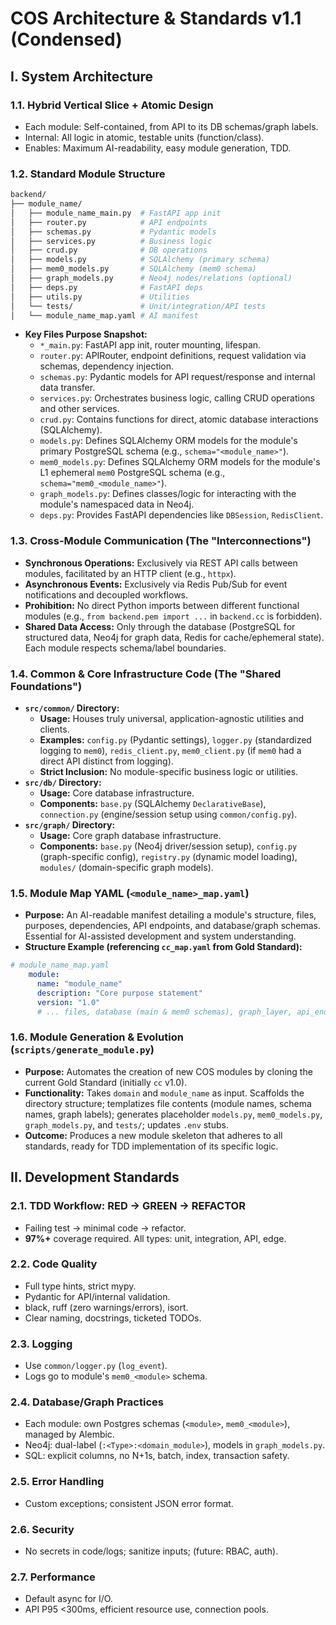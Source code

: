 # COS Architecture & Standards v1.1 (Condensed)

## I. System Architecture

### 1.1. Hybrid Vertical Slice + Atomic Design
- Each module: Self-contained, from API to its DB schemas/graph labels.
- Internal: All logic in atomic, testable units (function/class).
- Enables: Maximum AI-readability, easy module generation, TDD.

### 1.2. Standard Module Structure
```bash
backend/
├── module_name/
│   ├── module_name_main.py  # FastAPI app init
│   ├── router.py            # API endpoints
│   ├── schemas.py           # Pydantic models
│   ├── services.py          # Business logic
│   ├── crud.py              # DB operations
│   ├── models.py            # SQLAlchemy (primary schema)
│   ├── mem0_models.py       # SQLAlchemy (mem0 schema)
│   ├── graph_models.py      # Neo4j nodes/relations (optional)
│   ├── deps.py              # FastAPI deps
│   ├── utils.py             # Utilities
│   └── tests/               # Unit/integration/API tests
│   └── module_name_map.yaml # AI manifest
```

*   **Key Files Purpose Snapshot:**
    *   `*_main.py`: FastAPI app init, router mounting, lifespan.
    *   `router.py`: APIRouter, endpoint definitions, request validation via schemas, dependency injection.
    *   `schemas.py`: Pydantic models for API request/response and internal data transfer.
    *   `services.py`: Orchestrates business logic, calling CRUD operations and other services.
    *   `crud.py`: Contains functions for direct, atomic database interactions (SQLAlchemy).
    *   `models.py`: Defines SQLAlchemy ORM models for the module's primary PostgreSQL schema (e.g., `schema="<module_name>"`).
    *   `mem0_models.py`: Defines SQLAlchemy ORM models for the module's L1 ephemeral `mem0` PostgreSQL schema (e.g., `schema="mem0_<module_name>"`).
    *   `graph_models.py`: Defines classes/logic for interacting with the module's namespaced data in Neo4j.
    *   `deps.py`: Provides FastAPI dependencies like `DBSession`, `RedisClient`.

### 1.3. Cross-Module Communication (The "Interconnections")
*   **Synchronous Operations:** Exclusively via REST API calls between modules, facilitated by an HTTP client (e.g., `httpx`).
*   **Asynchronous Events:** Exclusively via Redis Pub/Sub for event notifications and decoupled workflows.
*   **Prohibition:** No direct Python imports between different functional modules (e.g., `from backend.pem import ...` in `backend.cc` is forbidden).
*   **Shared Data Access:** Only through the database (PostgreSQL for structured data, Neo4j for graph data, Redis for cache/ephemeral state). Each module respects schema/label boundaries.

### 1.4. Common & Core Infrastructure Code (The "Shared Foundations")
*   **`src/common/` Directory:**
    *   **Usage:** Houses truly universal, application-agnostic utilities and clients.
    *   **Examples:** `config.py` (Pydantic settings), `logger.py` (standardized logging to `mem0`), `redis_client.py`, `mem0_client.py` (if `mem0` had a direct API distinct from logging).
    *   **Strict Inclusion:** No module-specific business logic or utilities.
*   **`src/db/` Directory:**
    *   **Usage:** Core database infrastructure.
    *   **Components:** `base.py` (SQLAlchemy `DeclarativeBase`), `connection.py` (engine/session setup using `common/config.py`).
*   **`src/graph/` Directory:**
    *   **Usage:** Core graph database infrastructure.
    *   **Components:** `base.py` (Neo4j driver/session setup), `config.py` (graph-specific config), `registry.py` (dynamic model loading), `modules/` (domain-specific graph models).

### 1.5. Module Map YAML (`<module_name>_map.yaml`)
*   **Purpose:** An AI-readable manifest detailing a module's structure, files, purposes, dependencies, API endpoints, and database/graph schemas. Essential for AI-assisted development and system understanding.
*   **Structure Example (referencing `cc_map.yaml` from Gold Standard):**

```yaml
# module_name_map.yaml
    module:
      name: "module_name"
      description: "Core purpose statement"
      version: "1.0"
      # ... files, database (main & mem0 schemas), graph_layer, api_endpoints, integrations ...
```

### 1.6. Module Generation & Evolution (`scripts/generate_module.py`)
*   **Purpose:** Automates the creation of new COS modules by cloning the current Gold Standard (initially `cc` v1.0).
*   **Functionality:** Takes `domain` and `module_name` as input. Scaffolds the directory structure; templatizes file contents (module names, schema names, graph labels); generates placeholder `models.py`, `mem0_models.py`, `graph_models.py`, and `tests/`; updates `.env` stubs.
*   **Outcome:** Produces a new module skeleton that adheres to all standards, ready for TDD implementation of its specific logic.

## II. Development Standards

### 2.1. TDD Workflow: RED → GREEN → REFACTOR
- Failing test → minimal code → refactor.
- **97%+** coverage required. All types: unit, integration, API, edge.

### 2.2. Code Quality
- Full type hints, strict mypy.
- Pydantic for API/internal validation.
- black, ruff (zero warnings/errors), isort.
- Clear naming, docstrings, ticketed TODOs.

### 2.3. Logging
- Use `common/logger.py` (`log_event`).
- Logs go to module's `mem0_<module>` schema.

### 2.4. Database/Graph Practices
- Each module: own Postgres schemas (`<module>`, `mem0_<module>`), managed by Alembic.
- Neo4j: dual-label (`:<Type>:<domain_module>`), models in `graph_models.py`.
- SQL: explicit columns, no N+1s, batch, index, transaction safety.

### 2.5. Error Handling
- Custom exceptions; consistent JSON error format.

### 2.6. Security
- No secrets in code/logs; sanitize inputs; (future: RBAC, auth).

### 2.7. Performance
- Default async for I/O.
- API P95 <300ms, efficient resource use, connection pools.

